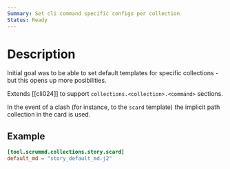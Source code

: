 ```yaml
---
Summary: Set cli command specific configs per collection
Status: Ready
---
```


# Description

Initial goal was to be able to set default templates for specific collections - but this opens up more posibilities.

Extends [[cli024]] to support `collections.<collection>.<command>` sections.

In the event of a clash (for instance, to the `scard` template) the implicit path collection in the card is used.

## Example

```toml
[tool.scrummd.collections.story.scard]
default_md = "story_default_md.j2"

